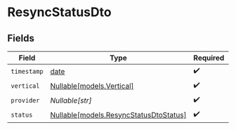 # ResyncStatusDto


## Fields

| Field                                                                        | Type                                                                         | Required                                                                     | Description                                                                  | Example                                                                      |
| ---------------------------------------------------------------------------- | ---------------------------------------------------------------------------- | ---------------------------------------------------------------------------- | ---------------------------------------------------------------------------- | ---------------------------------------------------------------------------- |
| `timestamp`                                                                  | [date](https://docs.python.org/3/library/datetime.html#date-objects)         | :heavy_check_mark:                                                           | N/A                                                                          |                                                                              |
| `vertical`                                                                   | [Nullable[models.Vertical]](../models/vertical.md)                           | :heavy_check_mark:                                                           | N/A                                                                          | ticketing                                                                    |
| `provider`                                                                   | *Nullable[str]*                                                              | :heavy_check_mark:                                                           | N/A                                                                          | gitlab                                                                       |
| `status`                                                                     | [Nullable[models.ResyncStatusDtoStatus]](../models/resyncstatusdtostatus.md) | :heavy_check_mark:                                                           | N/A                                                                          | success                                                                      |